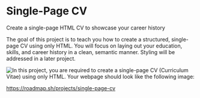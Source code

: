 # Single-Page CV

Create a single-page HTML CV to showcase your career history

The goal of this project is to teach you how to create a structured, single-page CV using only HTML. You will focus on laying out your education, skills, and career history in a clean, semantic manner. Styling will be addressed in a later project.

![In this project, you are required to create a single-page CV (Curriculum Vitae) using only HTML. Your webpage should look like the following image:](https://assets.roadmap.sh/guest/resume-template-zyl70.png)

https://roadmap.sh/projects/single-page-cv